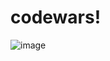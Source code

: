 # codewars!

![image](https://user-images.githubusercontent.com/63474335/171483382-04f58863-f639-4dbc-a9f9-7063f6c7083c.png)


